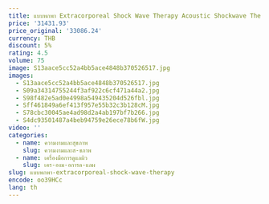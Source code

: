 ```yaml
---
title: แบบพกพา Extracorporeal Shock Wave Therapy Acoustic Shockwave Therapy เครื่องบรรเทาอาการปวดกําจัดโรคข้ออักเสบ Treatment อุปกรณ์ Equ
price: '31431.93'
price_original: '33086.24'
currency: THB
discount: 5%
rating: 4.5
volume: 75
image: S13aace5cc52a4bb5ace4848b370526517.jpg
images:
  - S13aace5cc52a4bb5ace4848b370526517.jpg
  - S09a34314755244f3af922c6cf471a44a2.jpg
  - S98f482e5ad0e4998a549435204d526fbl.jpg
  - Sff461849a6ef413f957e55b32c3b128cM.jpg
  - S78cbc30045ae4ad98d2a4ab197bf7b266.jpg
  - S4dc93501487a4beb94759e26ece78b6fW.jpg
video: ''
categories:
  - name: ความงามและสุขภาพ
    slug: ความงามและส-ขภาพ
  - name: เครื่องมือการดูแลผิว
    slug: เคร-องม-อการด-แลผ
slug: แบบพกพา-extracorporeal-shock-wave-therapy
encode: oo39HCc
lang: th
---
```

  